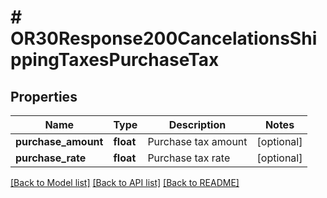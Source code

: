 # # OR30Response200CancelationsShippingTaxesPurchaseTax

## Properties

Name | Type | Description | Notes
------------ | ------------- | ------------- | -------------
**purchase_amount** | **float** | Purchase tax amount | [optional]
**purchase_rate** | **float** | Purchase tax rate | [optional]

[[Back to Model list]](../../README.md#models) [[Back to API list]](../../README.md#endpoints) [[Back to README]](../../README.md)
